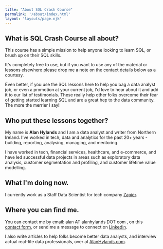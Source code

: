 ```yaml
---
title: "About SQL Crash Course"
permalink: '/about/index.html'
layout: 'layouts/page.njk'
---
```

## What is SQL Crash Course all about?

This course has a simple mission to help anyone looking to learn SQL, or brush up on their SQL skills.

It's completely free to use, but if you want to use any of the material or lessons elsewhere please drop me a note on the contact details below as a courtesy.

Even better, if you use the SQL lessons here to help you bag a data analyst job, or even a promotion at your current job, I'd love to hear about it and add it to our list of testimonials. These really help other folks overcome their fear of getting started learning SQL and are a great hep to the data community. The more the merrier I say!

## Who put these lessons together?

My name is **Alan Hylands** and I am a data analyst and writer from Northern Ireland. I've worked in tech, data and analytics for the past 20+ years - building, reporting, analysing, managing, and mentoring.

I have worked in tech, financial services, healthcare, and e-commerce, and have led successful data projects in areas such as exploratory data analysis, customer segmentation and profiling, and customer lifetime value modelling.


## What I'm doing now.

I currently work as a Staff Data Scientist for tech company [Zapier](https://zapier.com).

## Where you can find me.

You can contact me by email: alan AT alanhylands DOT com , on this [contact form](/contact/), or send me a message to connect on [LinkedIn](https://linkedin.com/in/alanhylands).

I also write articles to help folks become better data analysts, and interview actual real-life data professionals, over at [AlanHylands.com](https://alanhylands.com).
